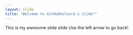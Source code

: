 ```yaml
---
layout: slide
title: "Welcome to GitHubholouro's slide!"
---
```

This is my awesome slide slide
Use the left arrow to go back!